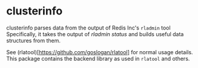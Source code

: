 # clusterinfo

clusterinfo parses data from the output of Redis Inc's `rladmin` tool Specifically, it takes the output of *rladmin status* and builds useful data structures from them. 

See (rlatool)[https://github.com/goslogan/rlatool] for normal usage details. This package contains the backend library as used in `rlatool` and others.


